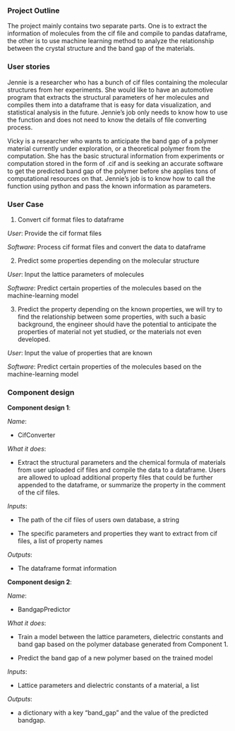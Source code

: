  
### Project Outline
 
The project mainly contains two separate parts. One is to extract the information of molecules from the cif file and compile to pandas dataframe, the other is to use machine learning method to analyze the relationship between the crystal structure and the band gap of the materials.
 
 
 
### User stories
 
Jennie is a researcher who has a bunch of cif files containing the molecular structures from her experiments. She would like to have an automotive program that extracts the structural parameters of her molecules and compiles them into a dataframe that is easy for data visualization, and statistical analysis in the future. Jennie’s job only needs to know how to use the function and does not need to know the details of file converting process.
 
Vicky is a researcher who wants to anticipate the band gap of a polymer material currently under exploration, or a theoretical polymer from the computation. She has the basic structural information from experiments or computation stored in the form of .cif  and is seeking an accurate software to get the predicted band gap of the polymer before she applies tons of computational resources on that. Jennie’s job is to know how to call the function using python and pass the known information as parameters.
 
 
### User Case
 
1. Convert cif format files to dataframe

*User*: Provide the cif format files

*Software*: Process cif format files and convert the data to dataframe
 
2. Predict some properties depending on the molecular structure

*User*: Input the lattice parameters of molecules

*Software*: Predict certain properties of the molecules based on the machine-learning model
 
3. Predict the property depending on the known properties, we will try to find the relationship between some properties, with such a basic background, the engineer should have the potential to anticipate the properties of material not yet studied, or the materials not even developed.

*User*: Input the value of properties that are known

*Software*: Predict certain properties of the molecules based on the machine-learning model
 
 
### Component design
 
**Component design 1**:

*Name*:

- CifConverter

*What it does*:

- Extract the structural parameters and the chemical formula of materials from user uploaded cif files and compile the data to a dataframe. Users are allowed to upload additional property files that could be further appended to the dataframe, or summarize the property in the comment of the cif files.

*Inputs*:

- The path of the cif files of users own database, a string

- The specific parameters and properties they want to extract from cif files, a list of property names

*Outputs*:

- The dataframe format information
  
**Component design 2**:

*Name*:

- BandgapPredictor

*What it does*:

- Train a model between the lattice parameters, dielectric constants and band gap based on the polymer database generated from Component 1.

- Predict the band gap of a new polymer based on the trained model

*Inputs*:

- Lattice parameters and dielectric constants of a material, a list

*Outputs*:

- a dictionary with a key “band_gap” and the value of the predicted bandgap. 
 

